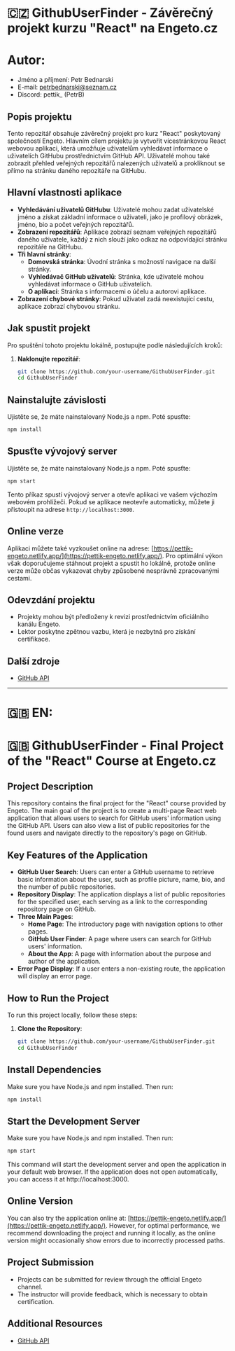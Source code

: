 # 🇨🇿 GithubUserFinder - Závěrečný projekt kurzu "React" na Engeto.cz

# Autor:
- Jméno a příjmení: Petr Bednarski
- E-mail: petrbednarski@seznam.cz
- Discord: pettik_ (PetrB)

## Popis projektu
Tento repozitář obsahuje závěrečný projekt pro kurz "React" poskytovaný společností Engeto. Hlavním cílem projektu je vytvořit vícestránkovou React webovou aplikaci, která umožňuje uživatelům vyhledávat informace o uživatelích GitHubu prostřednictvím GitHub API. Uživatelé mohou také zobrazit přehled veřejných repozitářů nalezených uživatelů a prokliknout se přímo na stránku daného repozitáře na GitHubu.

## Hlavní vlastnosti aplikace
- **Vyhledávání uživatelů GitHubu**: Uživatelé mohou zadat uživatelské jméno a získat základní informace o uživateli, jako je profilový obrázek, jméno, bio a počet veřejných repozitářů.
- **Zobrazení repozitářů**: Aplikace zobrazí seznam veřejných repozitářů daného uživatele, každý z nich slouží jako odkaz na odpovídající stránku repozitáře na GitHubu.
- **Tři hlavní stránky**:
  - **Domovská stránka**: Úvodní stránka s možností navigace na další stránky.
  - **Vyhledávač GitHub uživatelů**: Stránka, kde uživatelé mohou vyhledávat informace o GitHub uživatelích.
  - **O aplikaci**: Stránka s informacemi o účelu a autorovi aplikace.
- **Zobrazení chybové stránky**: Pokud uživatel zadá neexistující cestu, aplikace zobrazí chybovou stránku.

## Jak spustit projekt
Pro spuštění tohoto projektu lokálně, postupujte podle následujících kroků:

1. **Naklonujte repozitář**:
   ```bash
   git clone https://github.com/your-username/GithubUserFinder.git
   cd GithubUserFinder


## Nainstalujte závislosti
Ujistěte se, že máte nainstalovaný Node.js a npm. Poté spusťte:

```bash
npm install
 ```


## Spusťte vývojový server
Ujistěte se, že máte nainstalovaný Node.js a npm. Poté spusťte:


```bash
npm start
```

Tento příkaz spustí vývojový server a otevře aplikaci ve vašem výchozím webovém prohlížeči. Pokud se aplikace neotevře automaticky, můžete ji přistoupit na adrese `http://localhost:3000`.

## Online verze
Aplikaci můžete také vyzkoušet online na adrese: [https://pettik-engeto.netlify.app/](https://pettik-engeto.netlify.app/). Pro optimální výkon však doporučujeme stáhnout projekt a spustit ho lokálně, protože online verze může občas vykazovat chyby způsobené nesprávně zpracovanými cestami.


## Odevzdání projektu
- Projekty mohou být předloženy k revizi prostřednictvím oficiálního kanálu Engeto.
- Lektor poskytne zpětnou vazbu, která je nezbytná pro získání certifikace.

## Další zdroje
- [GitHub API](https://docs.github.com/en/rest/users/users#get-a-user)

-----------------------------------------------------------------------------
# 🇬🇧 EN:

# 🇬🇧 GithubUserFinder - Final Project of the "React" Course at Engeto.cz

## Project Description
This repository contains the final project for the "React" course provided by Engeto. The main goal of the project is to create a multi-page React web application that allows users to search for GitHub users' information using the GitHub API. Users can also view a list of public repositories for the found users and navigate directly to the repository's page on GitHub.

## Key Features of the Application
- **GitHub User Search**: Users can enter a GitHub username to retrieve basic information about the user, such as profile picture, name, bio, and the number of public repositories.
- **Repository Display**: The application displays a list of public repositories for the specified user, each serving as a link to the corresponding repository page on GitHub.
- **Three Main Pages**:
  - **Home Page**: The introductory page with navigation options to other pages.
  - **GitHub User Finder**: A page where users can search for GitHub users' information.
  - **About the App**: A page with information about the purpose and author of the application.
- **Error Page Display**: If a user enters a non-existing route, the application will display an error page.

## How to Run the Project
To run this project locally, follow these steps:

1. **Clone the Repository**:
   ```bash
   git clone https://github.com/your-username/GithubUserFinder.git
   cd GithubUserFinder


## Install Dependencies
Make sure you have Node.js and npm installed. Then run:

```bash
npm install
 ```


## Start the Development Server
Make sure you have Node.js and npm installed. Then run:


```bash
npm start
```


This command will start the development server and open the application in your default web browser. If the application does not open automatically, you can access it at http://localhost:3000.

## Online Version
You can also try the application online at: [https://pettik-engeto.netlify.app/](https://pettik-engeto.netlify.app/). However, for optimal performance, we recommend downloading the project and running it locally, as the online version might occasionally show errors due to incorrectly processed paths.


## Project Submission
- Projects can be submitted for review through the official Engeto channel.
- The instructor will provide feedback, which is necessary to obtain certification.


## Additional Resources
- [GitHub API](https://docs.github.com/en/rest/users/users#get-a-user)

